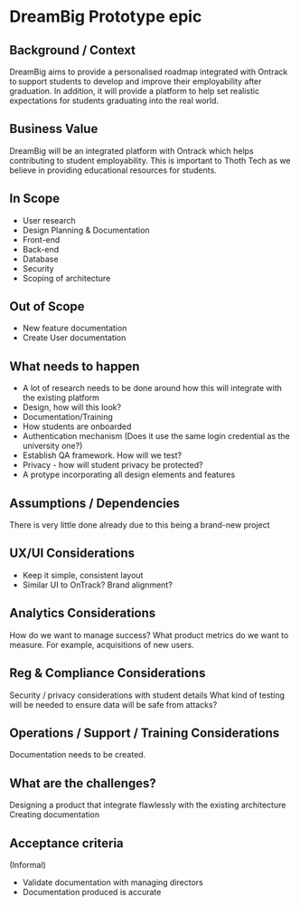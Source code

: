 # DreamBig Prototype epic
## Background / Context 
DreamBig aims to provide a personalised roadmap integrated with Ontrack to support students to develop and improve their employability after graduation. In addition, it will provide a platform to help set realistic expectations for students graduating into the real world.
## Business Value 
DreamBig will be an integrated platform with Ontrack which helps contributing to student employability. This is important to Thoth Tech as we believe in providing educational resources for students.
## In Scope 
-	User research
-	Design Planning & Documentation 
-	Front-end
-	Back-end
-	Database
-	Security
-	Scoping of architecture
## Out of Scope 
-	New feature documentation 
-	Create User documentation
## What needs to happen 
-	A lot of research needs to be done around how this will integrate with the existing platform
-	Design, how will this look?
-	Documentation/Training
  -	How students are onboarded
  -	Authentication mechanism (Does it use the same login credential as the university one?)
-	Establish QA framework. How will we test?
-	Privacy - how will student privacy be protected?
-	A protype incorporating all design elements and features
## Assumptions / Dependencies 
There is very little done already due to this being a brand-new project
## UX/UI Considerations 
-	Keep it simple, consistent layout
-	Similar UI to OnTrack? Brand alignment?
## Analytics Considerations 
How do we want to manage success?
What product metrics do we want to measure. For example, acquisitions of new users.
## Reg & Compliance Considerations 
Security / privacy considerations with student details
What kind of testing will be needed to ensure data will be safe from attacks? 
## Operations / Support / Training Considerations 
Documentation needs to be created.
## What are the challenges? 
Designing a product that integrate flawlessly with the existing architecture
Creating documentation
## Acceptance criteria 
(Informal) 
-	Validate documentation with managing directors 
-	Documentation produced is accurate
  
  


